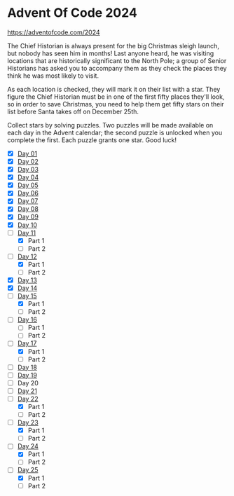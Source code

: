 # Advent Of Code 2024
https://adventofcode.com/2024

The Chief Historian is always present for the big Christmas sleigh launch, but nobody has seen him in months! Last anyone heard, he was visiting locations that are historically significant to the North Pole; a group of Senior Historians has asked you to accompany them as they check the places they think he was most likely to visit.

As each location is checked, they will mark it on their list with a star. They figure the Chief Historian must be in one of the first fifty places they'll look, so in order to save Christmas, you need to help them get fifty stars on their list before Santa takes off on December 25th.

Collect stars by solving puzzles. Two puzzles will be made available on each day in the Advent calendar; the second puzzle is unlocked when you complete the first. Each puzzle grants one star. Good luck!

* [x] [Day 01](./day01/README.md)
* [x] [Day 02](./day02/README.md)
* [x] [Day 03](./day03/README.md)
* [x] [Day 04](./day04/README.md)
* [x] [Day 05](./day05/README.md)
* [x] [Day 06](./day06/README.md)
* [x] [Day 07](./day07/README.md)
* [x] [Day 08](./day08/README.md)
* [x] [Day 09](./day09/README.md)
* [x] [Day 10](./day10/README.md)
* [ ] [Day 11](./day11/README.md)
  - [x] Part 1
  - [ ] Part 2
* [ ] [Day 12](./day12/README.md)
  - [x] Part 1
  - [ ] Part 2
* [x] [Day 13](./day13/README.md)
* [x] [Day 14](./day14//README.md)
* [ ] [Day 15](./day15/README.md)
  - [x] Part 1
  - [ ] Part 2
* [ ] [Day 16](./day16/README.md)
  - [ ] Part 1
  - [ ] Part 2
* [ ] [Day 17](./day17/README.md)
  - [x] Part 1
  - [ ] Part 2
* [ ] [Day 18](./day18/README.md)
* [ ] [Day 19](/day19/README.md)
* [ ] Day 20
* [ ] [Day 21](./day21/README.md)
* [ ] [Day 22](./day22/README.md)
  - [x] Part 1
  - [ ] Part 2
* [ ] [Day 23](./day23/README.md)
  - [x] Part 1
  - [ ] Part 2
* [ ] [Day 24](./day24/README.md)
  - [x] Part 1
  - [ ] Part 2
* [ ] [Day 25](./day25/README.md)
  - [x] Part 1
  - [ ] Part 2
